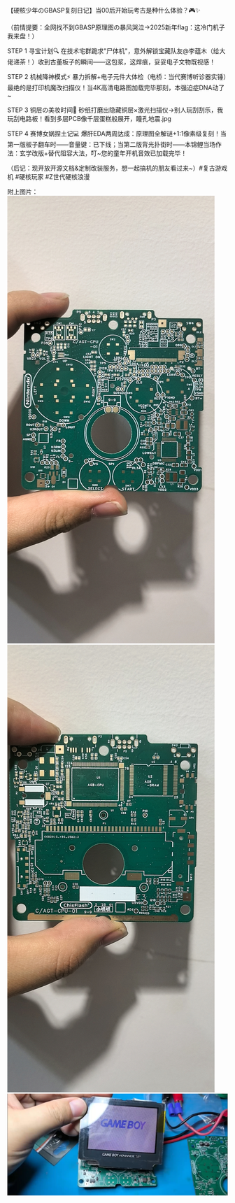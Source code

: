 【硬核少年のGBASP复刻日记】当00后开始玩考古是种什么体验？🎮✨

（前情提要：全网找不到GBASP原理图の暴风哭泣→2025新年flag：这冷门机子我来盘！）

STEP 1 寻宝计划🔍
在技术宅群跪求"尸体机"，意外解锁宝藏队友@李蕴木（给大佬递茶！）收到古董板子的瞬间——这包浆，这焊痕，妥妥电子文物既视感！

STEP 2 机械降神模式⚡
暴力拆解+电子元件大体检（电桥：当代赛博听诊器实锤）最绝的是打印机魔改扫描仪！当4K高清电路图加载完毕那刻，本强迫症DNA动了~

STEP 3 铜层の美妆时间💅
砂纸打磨出隐藏铜层×激光扫描仪→别人玩刮刮乐，我玩刮电路板！看到多层PCB像千层蛋糕般展开，瞳孔地震.jpg

STEP 4 赛博女娲捏土记💻
爆肝EDA两周达成：原理图全解谜+1:1像素级复刻！当第一版板子翻车时——音量键：已下线；当第二版背光扑街时——本锦鲤当场作法：玄学改版+替代阻容大法，叮~您的童年开机音效已加载完毕！

（后记：现开放开源文档&定制改装服务，想一起搞机的朋友看过来~）#复古游戏机 #硬核玩家 #Z世代硬核浪漫

附上图片：
![top.jpg](top.jpg)
![bottom.jpg](bottom.jpg)
![run_success.jpg](run_success.jpg)